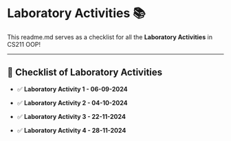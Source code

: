 
# Laboratory Activities 📚

This readme.md serves as a checklist for all the **Laboratory Activities** in CS211 OOP!


---

## 📝 Checklist of Laboratory Activities

- ✅ **Laboratory Activity 1 - 06-09-2024**  

- ✅ **Laboratory Activity 2 - 04-10-2024**  

- ✅ **Laboratory Activity 3 - 22-11-2024**

- ✅ **Laboratory Activity 4 - 28-11-2024**  
